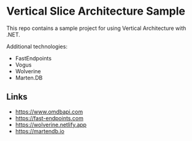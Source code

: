 # Vertical Slice Architecture Sample

This repo contains a sample project for using Vertical Architecture with .NET.

Additional technologies:

- FastEndpoints
- Vogus
- Wolverine
- Marten.DB

## Links

- https://www.omdbapi.com
- https://fast-endpoints.com
- https://wolverine.netlify.app
- https://martendb.io
